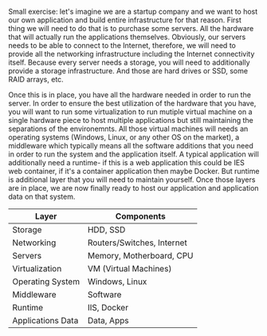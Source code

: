 

Small exercise: let's imagine we are a startup company and we want to host our own application and build entire infrastructure for that reason. First thing we will need to do that is to purchase some servers. All the hardware that will actually run the applications themselves. Obviously, our servers needs to be able to connect to the Internet, therefore, we will need to provide all the networking infrastructure including the Internet connectivity itself. Because every server needs a storage, you will need to additionally provide a storage infrastructure. And those are hard drives or SSD, some RAID arrays, etc.


Once this is in place, you have all the hardware needed in order to run the server. In order to ensure the best utilization of the hardware that you have, you will want to run some virtualization to run mutiple virtual machine on a single hardware piece to host multiple applications but still maintaining the separations of the environemnts. All those virtual machines will needs an operating systems (Windows, Linux, or any other OS on the market), a middleware which typically means all the software additions that you need in order to run the system and the application itself. A typical application will additionally need a runtime- if this is a web application this could be IES web container, if it's a container application then maybe Docker. But runtime is additional layer that you will need to maintain yourself. Once those layers are in place, we are now finally ready to host our application and application data on that system. 



| Layer                | Components                           |
|----------------------|--------------------------------------|
| Storage              | HDD, SSD                             |
| Networking           | Routers/Switches, Internet           |
| Servers              | Memory, Motherboard, CPU             |
| Virtualization       | VM (Virtual Machines)                |
| Operating System     | Windows, Linux                       |
| Middleware           | Software                             |
| Runtime              | IIS, Docker                          |
| Applications Data    | Data, Apps                           |
